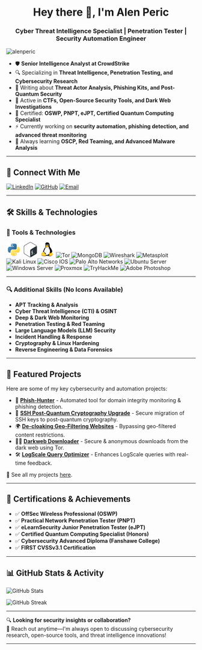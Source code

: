 <h1 align="center">Hey there 👋, I'm Alen Peric</h1>
<h3 align="center">Cyber Threat Intelligence Specialist | Penetration Tester | Security Automation Engineer</h3>

<p align="left">
  <img src="https://komarev.com/ghpvc/?username=alenperic&label=Profile%20views&color=0e75b6&style=flat" alt="alenperic" />
</p>

- 🛡 **Senior Intelligence Analyst at CrowdStrike**  
- 🔍 Specializing in **Threat Intelligence, Penetration Testing, and Cybersecurity Research**  
- 📝 Writing about **Threat Actor Analysis, Phishing Kits, and Post-Quantum Security**  
- 🚀 Active in **CTFs, Open-Source Security Tools, and Dark Web Investigations**  
- 📜 Certified: **OSWP, PNPT, eJPT, Certified Quantum Computing Specialist**  
- ⚡ Currently working on **security automation, phishing detection, and advanced threat monitoring**  
- 🎯 Always learning **OSCP, Red Teaming, and Advanced Malware Analysis**  

---

## 🔗 Connect With Me

<p align="left">
  <a href="https://www.linkedin.com/in/alen-peric/" target="_blank"><img src="https://img.shields.io/badge/-LinkedIn-blue?style=for-the-badge&logo=linkedin" alt="LinkedIn"></a>
  <a href="https://github.com/alenperic" target="_blank"><img src="https://img.shields.io/badge/-GitHub-black?style=for-the-badge&logo=github" alt="GitHub"></a>
  <a href="mailto:alenperic@protonmail.com"><img src="https://img.shields.io/badge/Email-0078D4?style=for-the-badge&logo=microsoft-outlook&logoColor=white" alt="Email"></a>
</p>

---

## 🛠 Skills & Technologies  

### 🔧 Tools & Technologies  

<p align="left">
  <img src="https://raw.githubusercontent.com/devicons/devicon/master/icons/python/python-original.svg" alt="Python" width="40" height="40"/>
  <img src="https://raw.githubusercontent.com/devicons/devicon/master/icons/bash/bash-original.svg" alt="Bash" width="40" height="40"/>
  <img src="https://raw.githubusercontent.com/devicons/devicon/master/icons/linux/linux-original.svg" alt="Linux" width="40" height="40"/>
  <img src="https://www.vectorlogo.zone/logos/torproject/torproject-icon.svg" alt="Tor" width="40" height="40"/>
  <img src="https://www.vectorlogo.zone/logos/mongodb/mongodb-icon.svg" alt="MongoDB" width="40" height="40"/>
  <img src="https://www.vectorlogo.zone/logos/wireshark/wireshark-icon.svg" alt="Wireshark" width="40" height="40"/>
  <img src="https://www.vectorlogo.zone/logos/metasploit/metasploit-icon.svg" alt="Metasploit" width="40" height="40"/>
  <img src="https://upload.wikimedia.org/wikipedia/commons/8/82/Kali-linux-logo.svg" alt="Kali Linux" width="40" height="40"/>
  <img src="https://www.vectorlogo.zone/logos/cisco/cisco-icon.svg" alt="Cisco IOS" width="40" height="40"/>
  <img src="https://www.vectorlogo.zone/logos/paloaltonetworks/paloaltonetworks-icon.svg" alt="Palo Alto Networks" width="40" height="40"/>
  <img src="https://upload.wikimedia.org/wikipedia/commons/3/3d/TuxFlat.svg" alt="Ubuntu Server" width="40" height="40"/>
  <img src="https://upload.wikimedia.org/wikipedia/commons/5/5f/Windows_server_2012_logo.svg" alt="Windows Server" width="40" height="40"/>
  <img src="https://upload.wikimedia.org/wikipedia/commons/0/01/Proxmox_VE_logo.svg" alt="Proxmox" width="40" height="40"/>
  <img src="https://www.vectorlogo.zone/logos/tryhackme/tryhackme-icon.svg" alt="TryHackMe" width="40" height="40"/>
  <img src="https://www.vectorlogo.zone/logos/adobe_photoshop/adobe_photoshop-icon.svg" alt="Adobe Photoshop" width="40" height="40"/>
</p>

---

### 🔍 Additional Skills (No Icons Available)  

- **APT Tracking & Analysis**  
- **Cyber Threat Intelligence (CTI) & OSINT**  
- **Deep & Dark Web Monitoring**  
- **Penetration Testing & Red Teaming**  
- **Large Language Models (LLM) Security**  
- **Incident Handling & Response**  
- **Cryptography & Linux Hardening**  
- **Reverse Engineering & Data Forensics**  

---

## 🚀 Featured Projects  

Here are some of my key cybersecurity and automation projects:

- 🦠 [**Phish-Hunter**](https://github.com/alenperic/Phish-Hunter) - Automated tool for domain integrity monitoring & phishing detection.
- 🔐 [**SSH Post-Quantum Cryptography Upgrade**](https://github.com/alenperic/SSH-Post-Quantum-Cryptography-Upgrade-Script) - Secure migration of SSH keys to post-quantum cryptography.
- 🌍 [**De-cloaking Geo-Filtering Websites**](https://github.com/alenperic/De-cloaking-Geo-Filtering-Websites) - Bypassing geo-filtered content restrictions.
- 🏴‍☠️ [**Darkweb Downloader**](https://github.com/alenperic/Darkweb-Downloader) - Secure & anonymous downloads from the dark web using Tor.
- 🛠 [**LogScale Query Optimizer**](https://github.com/alenperic/LogScale-Query-Optimizing-Tool) - Enhances LogScale queries with real-time feedback.

🔗 See all my projects [here](https://github.com/alenperic?tab=repositories).

---

## 📜 Certifications & Achievements  

- ✅ **OffSec Wireless Professional (OSWP)**  
- ✅ **Practical Network Penetration Tester (PNPT)**  
- ✅ **eLearnSecurity Junior Penetration Tester (eJPT)**  
- ✅ **Certified Quantum Computing Specialist (Honors)**  
- ✅ **Cybersecurity Advanced Diploma (Fanshawe College)**  
- ✅ **FIRST CVSSv3.1 Certification**  

---

## 📊 GitHub Stats & Activity  

<p align="left">
  <img src="https://github-readme-stats.vercel.app/api?username=alenperic&show_icons=true&theme=tokyonight" alt="GitHub Stats"/>
</p>

<p align="left">
  <img src="https://github-readme-streak-stats.herokuapp.com/?user=alenperic&theme=tokyonight" alt="GitHub Streak"/>
</p>

---

🔍 **Looking for security insights or collaboration?**  
📩 Reach out anytime—I'm always open to discussing cybersecurity research, open-source tools, and threat intelligence innovations!

---
